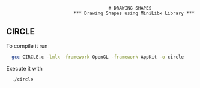 
                                          # DRAWING SHAPES
                             *** Drawing Shapes using MiniLibx Library ***

## CIRCLE

To compile it run

```bash
  gcc CIRCLE.c -lmlx -framework OpenGL -framework AppKit -o circle
```
Execute it with 

```bash
  ./circle
```


